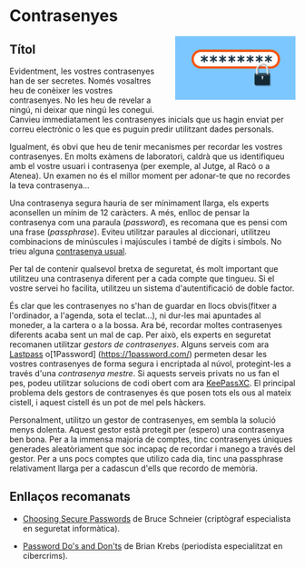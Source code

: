 
# Contrasenyes


<img src='./contrasenyes.png' style='height: 8em; float: right; margin: 0 0 1em 1em;'/>


## Títol

Evidentment, les vostres contrasenyes han de ser secretes. Només
vosaltres heu de conèixer les vostres contrasenyes. No les heu de revelar a
ningú, ni deixar que ningú les conegui. Canvieu immediatament les
contrasenyes inicials que us hagin enviat per correu electrònic o les que es
puguin predir utilitzant dades personals.

Igualment, és obvi que heu de tenir mecanismes per recordar les vostres
contrasenyes. En molts exàmens de laboratori, caldrà que us identifiqueu amb
el vostre usuari i contrasenya (per exemple, al Jutge, al Racó o a Atenea).
Un examen no és el millor moment per adonar-te que no recordes la teva
contrasenya...

Una contrasenya segura hauria de ser mínimament llarga, els experts aconsellen
un mínim de 12 caràcters. A més, enlloc de pensar la contrasenya com una paraula
(*password*), es recomana que es pensi com una frase (*passphrase*). Eviteu utilitzar
paraules al diccionari, utilitzeu combinacions de minúscules i majúscules i també
de dígits i símbols. No trieu alguna [contrasenya usual](https://en.wikipedia.org/wiki/List_of_the_most_common_passwords).

Per tal de contenir qualsevol bretxa de seguretat, és molt important que
utilitzeu una contrasenya diferent per a cada compte que tingueu. Si el vostre
servei ho facilita, utilitzeu un sistema d'autentificació de doble factor.

És clar que les contrasenyes no s'han de guardar en llocs obvis(fitxer a
l'ordinador, a l'agenda, sota el teclat...), ni dur-les mai apuntades al
moneder, a la cartera o a la bossa. Ara bé, recordar moltes contrasenyes
diferents acaba sent un mal de cap. Per això, els experts en seguretat
recomanen utilitzar *gestors de contrasenyes*. Alguns serveis com ara
[Lastpass](https://lastpass.com) o[1Password]
(https://1password.com/) permeten desar les vostres contrasenyes de forma
segura i encriptada al núvol, protegint-les a través d'una *contrasenya
mestre*. Si aquests serveis privats no us fan el pes, podeu utilitzar
solucions de codi obert com ara [KeePassXC](https://keepassxc.org/). El
principal problema dels gestors de contrasenyes és que posen tots els ous al
mateix cistell, i aquest cistell és un pot de mel pels hàckers.

Personalment, utilitzo un gestor de contrasenyes, em sembla la solució menys
dolenta. Aquest gestor està protegit per (espero) una contrasenya ben bona.
Per a la immensa majoria de comptes, tinc contrasenyes úniques generades
aleatòriament que soc incapaç de recordar i manego a través del gestor. Per a
uns pocs comptes que utilizo cada dia, tinc una passphrase relativament
llarga per a cadascun d'ells que recordo de memòria.

## Enllaços recomanats

- [Choosing Secure Passwords](https://www.schneier.com/blog/archives/2014/03/choosing_secure_1.html)
de Bruce Schneier (criptògraf especialista en seguretat informàtica).

- [Password Do's and Don'ts](https://krebsonsecurity.com/password-dos-and-donts/)
de Brian Krebs (periodísta especialitzat en cibercrims).




<Autors autors="jpetit"/> 

